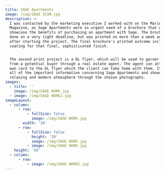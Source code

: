 ```yaml
---
title: SAGE Apartments
image: /img/SAGE ICON.jpg
description: >-
  I was contacted by the marketing executive I worked with on the Marina
  Magazine, as Sage Apartments were in urgent need of a brochure that would
  showcase the benefits of purchasing an apartment with Sage. The brochure was
  done on a very tight deadline, but was printed no more than a week and a half
  after starting the project. The final brochure's printed outcome included a UV
  coating for that final, sophisticated finish.


  The second print project is a DL flyer, which will be used to garner interest
  from a potential buyer through a real estate agent. The agent can attach their
  own card to the DL flyer which the client can take home with them. It includes
  all of the important information concerning Sage Apartments and showcases a
  relaxing and modern atmosphere through the chosen photographs.
images:
  - title: ''
    image: /img/SAGE WORK.jpg
  - image: /img/SAGE WORK2.jpg
imageLayout:
  - column:
      - row:
          - fullSize: false
            image: /img/SAGE WORK.jpg
        width: '20'
      - row:
          - fullSize: false
            height: '20'
            image: /img/SAGE WORK.jpg
          - image: /img/SAGE WORK.jpg
    height: '50'
  - column:
      - row:
          - image: /img/SAGE WORK2.jpg
---
```







